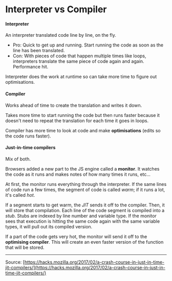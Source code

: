 # Interpreter vs Compiler

#### Interpreter

An interpreter translated code line by line, on the fly.

* Pro: Quick to get up and running. Start running the code as soon as the line has been translated.
* Con: With pieces of code that happen multiple times like loops, interpreters translate the same piece of code again and again. Performance hit.

Interpreter does the work at runtime so can take more time to figure out optimisations.

#### Compiler

Works ahead of time to create the translation and writes it down.

Takes more time to start running the code but then runs faster because it doesn't need to repeat the translation for each time it goes in loops.

Compiler has more time to look at code and make **optimisations** (edits so the code runs faster).

#### Just-in-time compilers

Mix of both.

Browsers added a new part to the JS engine called a **monitor**. It watches the code as it runs and makes notes of how many times it runs, etc...

At first, the monitor runs everything through the interpreter.
If the same lines of code run a few times, the segment of code is called *warm*; if it runs a lot, it's called *hot*.

If a segment starts to get warm, the *JIT* sends it off to the compiler. Then, it will store that compilation.
Each line of the code segment is compiled into a *stub*. Stubs are indexed by line number and variable type. If the monitor sees that execution is hitting the same code again with the same variable types, it will pull out its compiled version.

If a part of the code gets very hot, the monitor will send it off to the **optimising compiler**. This will create an even faster version of the function that will be stored.

---
Source: [https://hacks.mozilla.org/2017/02/a-crash-course-in-just-in-time-jit-compilers/](https://hacks.mozilla.org/2017/02/a-crash-course-in-just-in-time-jit-compilers/)

